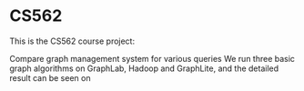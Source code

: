 # CS562
This is the CS562 course project:

Compare graph management system for various queries
We run three basic graph algorithms on GraphLab, Hadoop and GraphLite, and the detailed result can be seen on 
